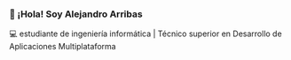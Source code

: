 ### 👋 ¡Hola! Soy Alejandro Arribas  
💻 estudiante de ingeniería informática | Técnico superior en Desarrollo de Aplicaciones Multiplataforma  


